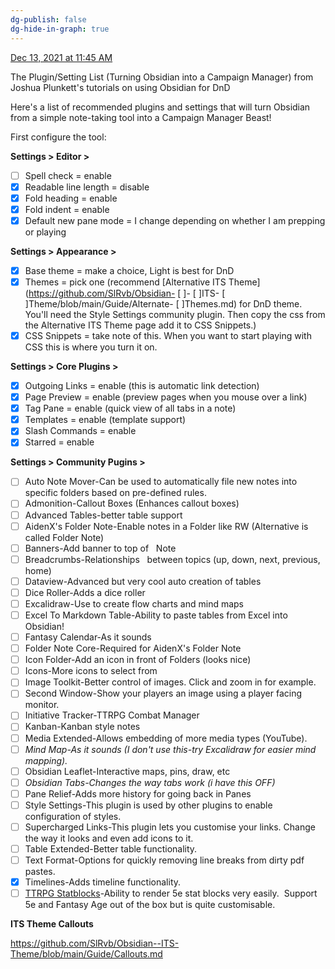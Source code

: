 ```yaml
---
dg-publish: false
dg-hide-in-graph: true
---
```


[Dec 13, 2021 at 11:45 AM](https://www.patreon.com/posts/plugin-setting-59873493)

The Plugin/Setting List (Turning Obsidian into a Campaign Manager)
from Joshua Plunkett's tutorials on using Obsidian for DnD

Here's a list of recommended plugins and settings that will turn Obsidian from a simple note-taking tool into a Campaign Manager Beast!

First configure the tool:

**Settings > Editor >** 

- [ ]   Spell check = enable
- [x]   Readable line length = disable
- [x]   Fold heading = enable
- [x]   Fold indent = enable
- [x]   Default new pane mode = I change depending on whether I am prepping or playing

**Settings > Appearance >** 

- [x]   Base theme = make a choice, Light is best for DnD
- [x]   Themes = pick one (recommend [Alternative ITS Theme](https://github.com/SlRvb/Obsidian- [ ]- [ ]ITS- [ ]Theme/blob/main/Guide/Alternate- [ ]Themes.md) for DnD theme. You'll need the Style Settings community plugin. Then copy the css from the Alternative ITS Theme page add it to CSS Snippets.)
- [x]   CSS Snippets = take note of this. When you want to start playing with CSS this is where you turn it on. 

**Settings > Core Plugins >**

- [x]   Outgoing Links = enable (this is automatic link detection)
- [x]   Page Preview = enable (preview pages when you mouse over a link)
- [x]   Tag Pane = enable (quick view of all tabs in a note)
- [x]   Templates = enable (template support)
- [x]   Slash Commands = enable
- [x]   Starred = enable

**Settings > Community Pugins >**

- [ ]   Auto Note Mover-Can be used to automatically file new notes into specific folders based on pre-defined rules. 
- [ ]   Admonition-Callout Boxes (Enhances callout boxes)
- [ ]   Advanced Tables-better table support
- [ ]   AidenX's Folder Note-Enable notes in a Folder like RW (Alternative is called Folder Note)
- [ ]   Banners-Add banner to top of   Note
- [ ]   Breadcrumbs-Relationships   between topics (up, down, next, previous, home)
- [ ]   Dataview-Advanced but very cool auto creation of tables
- [ ]   Dice Roller-Adds a dice roller
- [ ]   Excalidraw-Use to create flow charts and mind maps
- [ ]   Excel To Markdown Table-Ability to paste tables from Excel into Obsidian!
- [ ]   Fantasy Calendar-As it sounds
- [ ]   Folder Note Core-Required for AidenX's Folder Note
- [ ]   Icon Folder-Add an icon in front of Folders (looks nice)
- [ ]   Icons-More icons to select from
- [ ]   Image Toolkit-Better control of images. Click and zoom in for example.
- [ ]   Second Window-Show your players an image using a player facing monitor.
- [ ]   Initiative Tracker-TTRPG Combat Manager
- [ ]   Kanban-Kanban style notes
- [ ]   Media Extended-Allows embedding of more media types (YouTube).
- [ ]   _Mind Map-As it sounds (I don't use this-try Excalidraw for easier mind mapping)._ 
- [ ]   Obsidian Leaflet-Interactive maps, pins, draw, etc
- [ ]   _Obsidian Tabs-Changes the way tabs work (i have this OFF)_
- [ ]   Pane Relief-Adds more history for going back in Panes
- [ ]   Style Settings-This plugin is used by other plugins to enable configuration of styles.
- [ ]   Supercharged Links-This plugin lets you customise your links. Change the way it looks and even add icons to it.
- [ ]   Table Extended-Better table functionality.
- [ ]   Text Format-Options for quickly removing line breaks from dirty pdf pastes.
- [x]   Timelines-Adds timeline functionality.
- [ ]   [TTRPG Statblocks](https://github.com/valentine195/obsidian-5e-statblocks)-Ability to render 5e stat blocks very easily.  Support 5e and Fantasy Age out of the box but is quite customisable.

**ITS Theme Callouts**

https://github.com/SlRvb/Obsidian--ITS-Theme/blob/main/Guide/Callouts.md